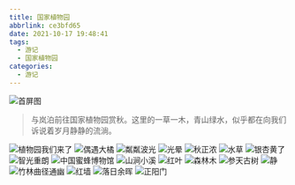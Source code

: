 ```yaml
---
title: 国家植物园
abbrlink: ce3bfd65
date: 2021-10-17 19:48:41
tags:
  - 游记
  - 国家植物园
categories:
  - 游记
---
```


![首屏图](https://z1.ax1x.com/2023/11/29/pirpQu4.jpg)

<!-- more -->

> 与岚泊前往国家植物园赏秋。这里的一草一木，青山绿水，似乎都在向我们诉说着岁月静静的流淌。

![植物园我们来了](https://z1.ax1x.com/2023/11/29/pirpn3T.jpg)
![偶遇大橘](https://z1.ax1x.com/2023/11/29/pirpugU.jpg)
![粼粼波光](https://z1.ax1x.com/2023/11/29/pirpQu4.jpg)
![光晕](https://z1.ax1x.com/2023/11/29/pirplDJ.jpg)
![秋正浓](https://z1.ax1x.com/2023/11/29/pirpGU1.jpg)
![水草](https://z1.ax1x.com/2023/11/29/pirpJ4x.jpg)
![银杏黄了](https://z1.ax1x.com/2023/11/29/pirp4bj.jpg)
![智光重朗](https://z1.ax1x.com/2023/11/29/pirpIVs.jpg)
![中国蜜蜂博物馆](https://z1.ax1x.com/2023/11/30/pirAaFJ.jpg)
![山涧小溪](https://z1.ax1x.com/2023/11/30/pirAwWR.jpg)
![红叶](https://z1.ax1x.com/2023/11/30/pirAdY9.jpg)
![森林木](https://z1.ax1x.com/2023/11/30/pirA7m8.jpg)
![参天古树](https://z1.ax1x.com/2023/11/30/piryHk6.jpg)
![静](https://z1.ax1x.com/2023/11/30/pirAbTg.jpg)
![竹林曲径通幽](https://z1.ax1x.com/2023/11/30/pir6p7t.jpg)
![红墙](https://z1.ax1x.com/2023/12/01/pir7jmV.jpg)
![落日余晖](https://z1.ax1x.com/2023/11/30/piryznA.jpg)
![正阳门](https://z1.ax1x.com/2023/11/30/pir6S0I.jpg)
